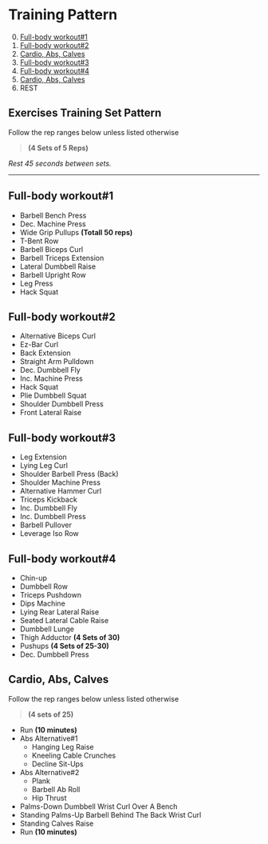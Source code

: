 Training Pattern
===
0. [Full-body workout#1](#full-body-workout1)
1. [Full-body workout#2](#full-body-workout2)
2. [Cardio, Abs, Calves](#cardio-abs-calves)
3. [Full-body workout#3](#full-body-workout3)
4. [Full-body workout#4](#full-body-workout4)
5. [Cardio, Abs, Calves](#cardio-abs-calves)
6. REST

Exercises Training Set Pattern
-----------------
Follow the rep ranges below unless listed otherwise

> **(4 Sets of 5 Reps)**

*Rest 45 seconds between sets.*

<hr />

Full-body workout#1
-----------------
* Barbell Bench Press
* Dec. Machine Press
* Wide Grip Pullups               **(Totall 50 reps)**
* T-Bent Row
* Barbell Biceps Curl
* Barbell Triceps Extension
* Lateral Dumbbell Raise
* Barbell Upright Row
* Leg Press
* Hack Squat


Full-body workout#2
-----------------
* Alternative Biceps Curl
* Ez-Bar Curl
* Back Extension
* Straight Arm Pulldown
* Dec. Dumbbell Fly
* Inc. Machine Press
* Hack Squat
* Plie Dumbbell Squat
* Shoulder Dumbbell Press
* Front Lateral Raise


Full-body workout#3
-----------------
* Leg Extension
* Lying Leg Curl
* Shoulder Barbell Press (Back)
* Shoulder Machine Press
* Alternative Hammer Curl
* Triceps Kickback
* Inc. Dumbbell Fly
* Inc. Dumbbell Press
* Barbell Pullover
* Leverage Iso Row


Full-body workout#4
-----------------
* Chin-up
* Dumbbell Row
* Triceps Pushdown
* Dips Machine
* Lying Rear Lateral Raise
* Seated Lateral Cable Raise 
* Dumbbell Lunge
* Thigh Adductor                 **(4 Sets of 30)**
* Pushups                        **(4 Sets of 25-30)**
* Dec. Dumbbell Press


Cardio, Abs, Calves
-----------------
Follow the rep ranges below unless listed otherwise
> **(4 sets of 25)**
 
* Run                            **(10 minutes)**
* Abs Alternative#1
    * Hanging Leg Raise
    * Kneeling Cable Crunches
    * Decline Sit-Ups
* Abs Alternative#2
    * Plank
    * Barbell Ab Roll
    * Hip Thrust
* Palms-Down Dumbbell Wrist Curl Over A Bench
* Standing Palms-Up Barbell Behind The Back Wrist Curl
* Standing Calves Raise
* Run                            **(10 minutes)**


